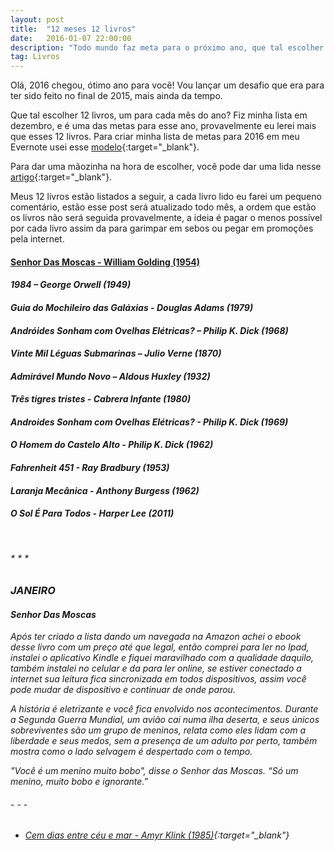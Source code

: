 ```yaml
---
layout: post
title:  "12 meses 12 livros"
date:   2016-01-07 22:00:00
description: "Todo mundo faz meta para o próximo ano, que tal escolher 12 livros, um para cada mês, te desafio!"
tag: Livros
---
```


Olá, 2016 chegou, ótimo ano para você! Vou lançar um desafio que era para ter sido feito no final de 2015, mais ainda da tempo.

Que tal escolher 12 livros, um para cada mês do ano? Fiz minha lista em dezembro, e é uma das metas para esse ano, provavelmente eu lerei mais que esses 12 livros. Para criar minha lista de metas para 2016 em meu Evernote usei esse [modelo](https://blog.evernote.com/ptbr/2015/12/08/como-planejar-e-acompanhar-as-metas-com-o-evernote-por-mauricio-aizawa/){:target="_blank"}.

Para dar uma mãozinha na hora de escolher, você pode dar uma lida nesse [artigo](http://tutano.trampos.co/5162-42-livros-sobre-a-vida-o-universo-e-tudo-mais/ ){:target="_blank"}.

Meus 12 livros estão listados a seguir, a cada livro lido eu farei um pequeno comentário, estão esse post será atualizado todo mês, a ordem que estão os livros não será seguida provavelmente, a ideia é pagar o menos possível por cada livro assim da para garimpar em sebos ou pegar em promoções pela internet.


#### <i class="fa fa-check-square-o"> </i>  [Senhor Das Moscas - William Golding (1954)](#1)

#### <i class="fa fa-square-o">  1984 – George Orwell (1949)

#### <i class="fa fa-square-o"> Guia do Mochileiro das Galáxias - Douglas Adams (1979)

#### <i class="fa fa-square-o"> Andróides Sonham com Ovelhas Elétricas? – Philip K. Dick (1968)

#### <i class="fa fa-square-o"> Vinte Mil Léguas Submarinas – Julio Verne (1870)

#### <i class="fa fa-square-o"> Admirável Mundo Novo – Aldous Huxley (1932)

#### <i class="fa fa-square-o"> Três tigres tristes - Cabrera Infante (1980)

#### <i class="fa fa-square-o"> Androides Sonham com Ovelhas Elétricas? - Philip K. Dick (1969)

#### <i class="fa fa-square-o"> O Homem do Castelo Alto - Philip K. Dick (1962)

#### <i class="fa fa-square-o"> Fahrenheit 451 - Ray Bradbury (1953)

#### <i class="fa fa-square-o"> Laranja Mecânica - Anthony Burgess (1962)

#### <i class="fa fa-square-o"> </i> O Sol É Para Todos - Harper Lee (2011)


&nbsp;

######  * * *


### JANEIRO

#### <a name="1">Senhor Das Moscas</a>



Após ter criado a lista dando um navegada na Amazon achei o ebook desse livro com um preço até que legal, então comprei para ler no Ipad, instalei o aplicativo Kindle e fiquei maravilhado com a qualidade daquilo, também instalei no celular e da para ler online, se estiver conectado a internet sua leitura fica sincronizada em todos dispositivos, assim você pode mudar de dispositivo e continuar de onde parou.

A história é eletrizante e você fica envolvido nos acontecimentos. Durante a Segunda Guerra Mundial, um avião cai numa ilha deserta, e seus únicos sobreviventes são um grupo de meninos, relata como eles lidam com a liberdade e seus medos, sem a presença de um adulto por perto, também mostra como o lado selvagem é despertado com o tempo.


"Você é um menino muito bobo", disse o Senhor das Moscas. “Só um menino, muito bobo e ignorante.”


###### - - -

* [Cem dias entre céu e mar - Amyr Klink (1985)](http://www.livrariacultura.com.br/p/cem-dias-entre-ceu-e-mar-808051){:target="_blank"}




